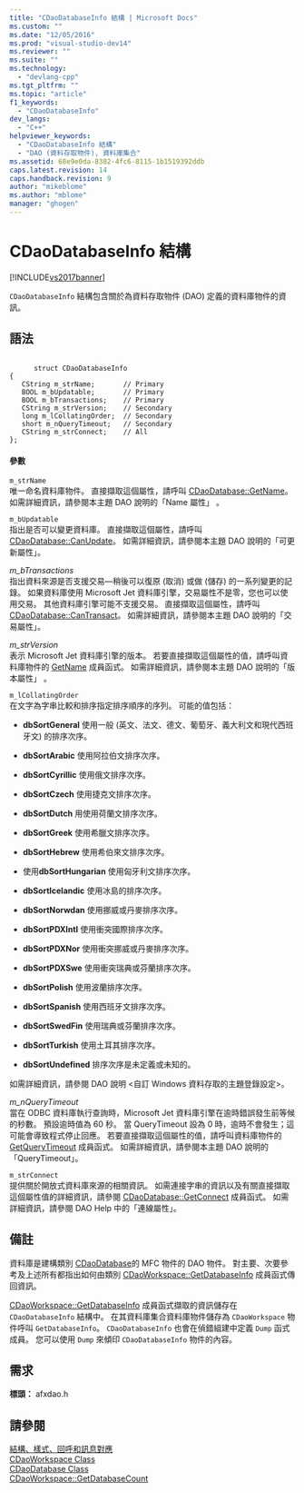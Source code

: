 ```yaml
---
title: "CDaoDatabaseInfo 結構 | Microsoft Docs"
ms.custom: ""
ms.date: "12/05/2016"
ms.prod: "visual-studio-dev14"
ms.reviewer: ""
ms.suite: ""
ms.technology: 
  - "devlang-cpp"
ms.tgt_pltfrm: ""
ms.topic: "article"
f1_keywords: 
  - "CDaoDatabaseInfo"
dev_langs: 
  - "C++"
helpviewer_keywords: 
  - "CDaoDatabaseInfo 結構"
  - "DAO (資料存取物件), 資料庫集合"
ms.assetid: 68e9e0da-8382-4fc6-8115-1b1519392ddb
caps.latest.revision: 14
caps.handback.revision: 9
author: "mikeblome"
ms.author: "mblome"
manager: "ghogen"
---
```

# CDaoDatabaseInfo 結構
[!INCLUDE[vs2017banner](../../assembler/inline/includes/vs2017banner.md)]

`CDaoDatabaseInfo` 結構包含關於為資料存取物件 \(DAO\) 定義的資料庫物件的資訊。  
  
## 語法  
  
```  
  
      struct CDaoDatabaseInfo  
{  
   CString m_strName;       // Primary  
   BOOL m_bUpdatable;       // Primary  
   BOOL m_bTransactions;    // Primary  
   CString m_strVersion;    // Secondary  
   long m_lCollatingOrder;  // Secondary  
   short m_nQueryTimeout;   // Secondary  
   CString m_strConnect;    // All  
};  
```  
  
#### 參數  
 `m_strName`  
 唯一命名資料庫物件。  直接擷取這個屬性，請呼叫 [CDaoDatabase::GetName](../Topic/CDaoDatabase::GetName.md)。  如需詳細資訊，請參閱本主題 DAO 說明的「Name 屬性」 。  
  
 `m_bUpdatable`  
 指出是否可以變更資料庫。  直接擷取這個屬性，請呼叫 [CDaoDatabase::CanUpdate](../Topic/CDaoDatabase::CanUpdate.md)。  如需詳細資訊，請參閱本主題 DAO 說明的「可更新屬性」。  
  
 *m\_bTransactions*  
 指出資料來源是否支援交易—稍後可以復原 \(取消\) 或做 \(儲存\) 的一系列變更的記錄。  如果資料庫使用 Microsoft Jet 資料庫引擎，交易屬性不是零，您也可以使用交易。  其他資料庫引擎可能不支援交易。  直接擷取這個屬性，請呼叫 [CDaoDatabase::CanTransact](../Topic/CDaoDatabase::CanTransact.md)。  如需詳細資訊，請參閱本主題 DAO 說明的「交易屬性」。  
  
 *m\_strVersion*  
 表示 Microsoft Jet 資料庫引擎的版本。  若要直接擷取這個屬性的值，請呼叫資料庫物件的 [GetName](../Topic/CDaoDatabase::GetVersion.md) 成員函式。  如需詳細資訊，請參閱本主題 DAO 說明的「版本屬性」 。  
  
 `m_lCollatingOrder`  
 在文字為字串比較和排序指定排序順序的序列。  可能的值包括：  
  
-   **dbSortGeneral** 使用一般 \(英文、法文、德文、葡萄牙、義大利文和現代西班牙文\) 的排序次序。  
  
-   **dbSortArabic** 使用阿拉伯文排序次序。  
  
-   **dbSortCyrillic** 使用俄文排序次序。  
  
-   **dbSortCzech** 使用捷克文排序次序。  
  
-   **dbSortDutch** 用使用荷蘭文排序次序。  
  
-   **dbSortGreek** 使用希臘文排序次序。  
  
-   **dbSortHebrew** 使用希伯來文排序次序。  
  
-   使用**dbSortHungarian** 使用匈牙利文排序次序。  
  
-   **dbSortIcelandic** 使用冰島的排序次序。  
  
-   **dbSortNorwdan** 使用挪威或丹麥排序次序。  
  
-   **dbSortPDXIntl** 使用衝突國際排序次序。  
  
-   **dbSortPDXNor** 使用衝突挪威或丹麥排序次序。  
  
-   **dbSortPDXSwe** 使用衝突瑞典或芬蘭排序次序。  
  
-   **dbSortPolish** 使用波蘭排序次序。  
  
-   **dbSortSpanish** 使用西班牙文排序次序。  
  
-   **dbSortSwedFin** 使用瑞典或芬蘭排序次序。  
  
-   **dbSortTurkish** 使用土耳其排序次序。  
  
-   **dbSortUndefined** 排序次序是未定義或未知的。  
  
 如需詳細資訊，請參閱 DAO 說明 \<自訂 Windows 資料存取的主題登錄設定\>。  
  
 *m\_nQueryTimeout*  
 當在 ODBC 資料庫執行查詢時，Microsoft Jet 資料庫引擎在逾時錯誤發生前等候的秒數。  預設逾時值為 60 秒。  當 QueryTimeout 設為 0 時，逾時不會發生；這可能會導致程式停止回應。  若要直接擷取這個屬性的值，請呼叫資料庫物件的 [GetQueryTimeout](../Topic/CDaoDatabase::GetQueryTimeout.md) 成員函式。  如需詳細資訊，請參閱本主題 DAO 說明的「QueryTimeout」。  
  
 `m_strConnect`  
 提供關於開放式資料庫來源的相關資訊。  如需連接字串的資訊以及有關直接擷取這個屬性值的詳細資訊，請參閱 [CDaoDatabase::GetConnect](../Topic/CDaoDatabase::GetConnect.md) 成員函式。  如需詳細資訊，請參閱 DAO Help 中的「連線屬性」。  
  
## 備註  
 資料庫是建構類別 [CDaoDatabase](../../mfc/reference/cdaodatabase-class.md)的 MFC 物件的 DAO 物件。  對主要、次要參考及上述所有都指出如何由類別 [CDaoWorkspace::GetDatabaseInfo](../Topic/CDaoWorkspace::GetDatabaseInfo.md) 成員函式傳回資訊。  
  
 [CDaoWorkspace::GetDatabaseInfo](../Topic/CDaoWorkspace::GetDatabaseInfo.md) 成員函式擷取的資訊儲存在 `CDaoDatabaseInfo` 結構中。  在其資料庫集合資料庫物件儲存為 `CDaoWorkspace` 物件呼叫 `GetDatabaseInfo`。  `CDaoDatabaseInfo` 也會在偵錯組建中定義 `Dump` 函式成員。  您可以使用 `Dump` 來傾印 `CDaoDatabaseInfo` 物件的內容。  
  
## 需求  
 **標頭：** afxdao.h  
  
## 請參閱  
 [結構、樣式、回呼和訊息對應](../../mfc/reference/structures-styles-callbacks-and-message-maps.md)   
 [CDaoWorkspace Class](../../mfc/reference/cdaoworkspace-class.md)   
 [CDaoDatabase Class](../../mfc/reference/cdaodatabase-class.md)   
 [CDaoWorkspace::GetDatabaseCount](../Topic/CDaoWorkspace::GetDatabaseCount.md)